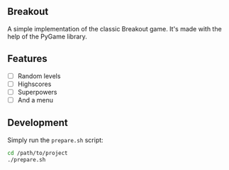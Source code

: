 ## Breakout

A simple implementation of the classic Breakout game. It's made with the help of the PyGame library.

## Features

- [ ] Random levels
- [ ] Highscores
- [ ] Superpowers
- [ ] And a menu

## Development

Simply run the `prepare.sh` script:

```bash
cd /path/to/project
./prepare.sh
```
